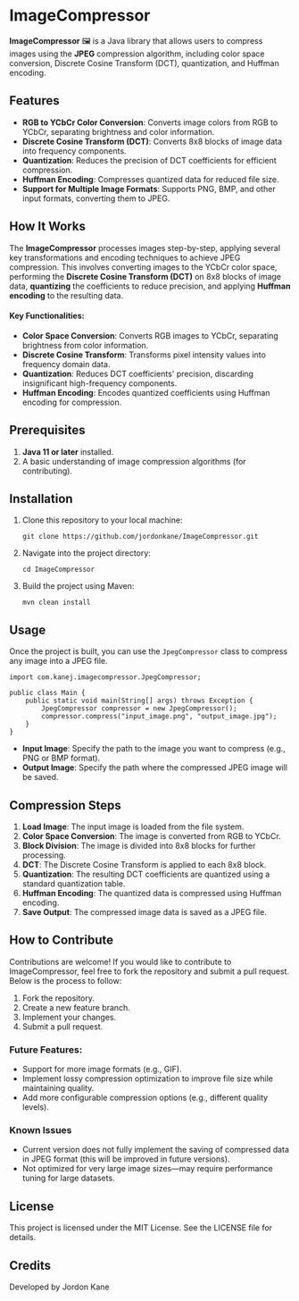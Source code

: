 # ImageCompressor
**ImageCompressor** 🖼️ is a Java library that allows users to compress images using the **JPEG** compression algorithm, including color space conversion, Discrete Cosine Transform (DCT), quantization, and Huffman encoding.

## Features
- **RGB to YCbCr Color Conversion**: Converts image colors from RGB to YCbCr, separating brightness and color information.
- **Discrete Cosine Transform (DCT)**: Converts 8x8 blocks of image data into frequency components.
- **Quantization**: Reduces the precision of DCT coefficients for efficient compression.
- **Huffman Encoding**: Compresses quantized data for reduced file size.
- **Support for Multiple Image Formats**: Supports PNG, BMP, and other input formats, converting them to JPEG.

## How It Works
The **ImageCompressor** processes images step-by-step, applying several key transformations and encoding techniques to achieve JPEG compression. This involves converting images to the YCbCr color space, performing the **Discrete Cosine Transform (DCT)** on 8x8 blocks of image data, **quantizing** the coefficients to reduce precision, and applying **Huffman encoding** to the resulting data.

#### Key Functionalities:
- **Color Space Conversion**: Converts RGB images to YCbCr, separating brightness from color information.
- **Discrete Cosine Transform**: Transforms pixel intensity values into frequency domain data.
- **Quantization**: Reduces DCT coefficients' precision, discarding insignificant high-frequency components.
- **Huffman Encoding**: Encodes quantized coefficients using Huffman encoding for compression.
  
## Prerequisites
1. **Java 11 or later** installed.
2. A basic understanding of image compression algorithms (for contributing).

## Installation
1. Clone this repository to your local machine:
   ```
   git clone https://github.com/jordonkane/ImageCompressor.git
   ```
2. Navigate into the project directory:
   ```
   cd ImageCompressor
   ```
3. Build the project using Maven:
   ```
   mvn clean install
   ```

## Usage
Once the project is built, you can use the `JpegCompressor` class to compress any image into a JPEG file.

```
import com.kanej.imagecompressor.JpegCompressor;

public class Main {
    public static void main(String[] args) throws Exception {
        JpegCompressor compressor = new JpegCompressor();
        compressor.compress("input_image.png", "output_image.jpg");
    }
}
```
- **Input Image**: Specify the path to the image you want to compress (e.g., PNG or BMP format).
- **Output Image**: Specify the path where the compressed JPEG image will be saved.

## Compression Steps
1. **Load Image**: The input image is loaded from the file system.
2. **Color Space Conversion**: The image is converted from RGB to YCbCr.
3. **Block Division**: The image is divided into 8x8 blocks for further processing.
4. **DCT**: The Discrete Cosine Transform is applied to each 8x8 block.
5. **Quantization**: The resulting DCT coefficients are quantized using a standard quantization table.
6. **Huffman Encoding**: The quantized data is compressed using Huffman encoding.
7. **Save Output**: The compressed image data is saved as a JPEG file.

## How to Contribute
Contributions are welcome! If you would like to contribute to ImageCompressor, feel free to fork the repository and submit a pull request. Below is the process to follow:

1. Fork the repository.
2. Create a new feature branch.
3. Implement your changes.
4. Submit a pull request.

### Future Features:
- Support for more image formats (e.g., GIF).
- Implement lossy compression optimization to improve file size while maintaining quality.
- Add more configurable compression options (e.g., different quality levels).

### Known Issues
- Current version does not fully implement the saving of compressed data in JPEG format (this will be improved in future versions).
- Not optimized for very large image sizes—may require performance tuning for large datasets.

## License
This project is licensed under the MIT License. See the LICENSE file for details.

## Credits
Developed by Jordon Kane
